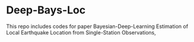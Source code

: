 # Deep-Bays-Loc
This repo includes codes for paper Bayesian-Deep-Learning Estimation of Local Earthquake Location from Single-Station Observations,

